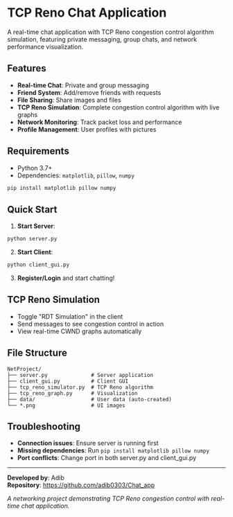# TCP Reno Chat Application

A real-time chat application with TCP Reno congestion control algorithm simulation, featuring private messaging, group chats, and network performance visualization.

## Features

- **Real-time Chat**: Private and group messaging
- **Friend System**: Add/remove friends with requests
- **File Sharing**: Share images and files
- **TCP Reno Simulation**: Complete congestion control algorithm with live graphs
- **Network Monitoring**: Track packet loss and performance
- **Profile Management**: User profiles with pictures

## Requirements

- Python 3.7+
- Dependencies: `matplotlib`, `pillow`, `numpy`

```bash
pip install matplotlib pillow numpy
```

## Quick Start

1. **Start Server**:
```bash
python server.py
```

2. **Start Client**:
```bash
python client_gui.py
```

3. **Register/Login** and start chatting!

## TCP Reno Simulation

- Toggle "RDT Simulation" in the client
- Send messages to see congestion control in action
- View real-time CWND graphs automatically

## File Structure
```
NetProject/
├── server.py              # Server application
├── client_gui.py          # Client GUI
├── tcp_reno_simulator.py  # TCP Reno algorithm
├── tcp_reno_graph.py      # Visualization
├── data/                  # User data (auto-created)
└── *.png                  # UI images
```
## Troubleshooting

- **Connection issues**: Ensure server is running first
- **Missing dependencies**: Run `pip install matplotlib pillow numpy`
- **Port conflicts**: Change port in both server.py and client_gui.py

---

**Developed by**: Adib  
**Repository**: https://github.com/adib0303/Chat_app

*A networking project demonstrating TCP Reno congestion control with real-time chat application.*
